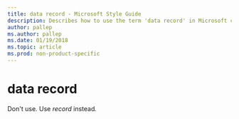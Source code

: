 ```yaml
---
title: data record - Microsoft Style Guide
description: Describes how to use the term 'data record' in Microsoft content and provides an alternative to use instead.
author: pallep
ms.author: pallep
ms.date: 01/19/2018
ms.topic: article
ms.prod: non-product-specific
---
```


# data record

Don't use. Use *record* instead<em>.</em>
